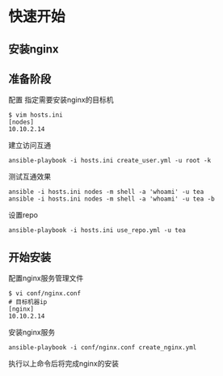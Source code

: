 # 快速开始

## 安装nginx

## 准备阶段

配置 指定需要安装nginx的目标机 

```
$ vim hosts.ini
[nodes]
10.10.2.14
```

建立访问互通

```
ansible-playbook -i hosts.ini create_user.yml -u root -k
```

测试互通效果

```
ansible -i hosts.ini nodes -m shell -a 'whoami' -u tea
ansible -i hosts.ini nodes -m shell -a 'whoami' -u tea -b
```

设置repo

```
ansible-playbook -i hosts.ini use_repo.yml -u tea
```

## 开始安装

配置nginx服务管理文件

```
$ vi conf/nginx.conf
# 目标机器ip
[nginx]
10.10.2.14
```

安装nginx服务

```
ansible-playbook -i conf/nginx.conf create_nginx.yml 
```

执行以上命令后将完成nginx的安装





